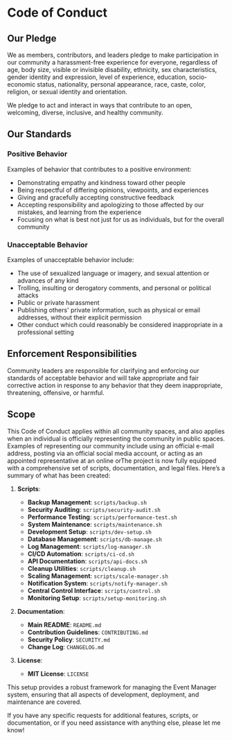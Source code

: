 # Code of Conduct

## Our Pledge

We as members, contributors, and leaders pledge to make participation in our
community a harassment-free experience for everyone, regardless of age, body
size, visible or invisible disability, ethnicity, sex characteristics, gender
identity and expression, level of experience, education, socio-economic status,
nationality, personal appearance, race, caste, color, religion, or sexual
identity and orientation.

We pledge to act and interact in ways that contribute to an open, welcoming,
diverse, inclusive, and healthy community.

## Our Standards

### Positive Behavior

Examples of behavior that contributes to a positive environment:

* Demonstrating empathy and kindness toward other people
* Being respectful of differing opinions, viewpoints, and experiences
* Giving and gracefully accepting constructive feedback
* Accepting responsibility and apologizing to those affected by our mistakes,
  and learning from the experience
* Focusing on what is best not just for us as individuals, but for the overall
  community

### Unacceptable Behavior

Examples of unacceptable behavior include:

* The use of sexualized language or imagery, and sexual attention or advances of
  any kind
* Trolling, insulting or derogatory comments, and personal or political attacks
* Public or private harassment
* Publishing others' private information, such as physical or email addresses,
  without their explicit permission
* Other conduct which could reasonably be considered inappropriate in a
  professional setting

## Enforcement Responsibilities

Community leaders are responsible for clarifying and enforcing our standards of
acceptable behavior and will take appropriate and fair corrective action in
response to any behavior that they deem inappropriate, threatening, offensive,
or harmful.

## Scope

This Code of Conduct applies within all community spaces, and also applies when
an individual is officially representing the community in public spaces.
Examples of representing our community include using an official e-mail address,
posting via an official social media account, or acting as an appointed
representative at an online orThe project is now fully equipped with a comprehensive set of scripts, documentation, and legal files. Here’s a summary of what has been created:

1. **Scripts**:
   - **Backup Management**: `scripts/backup.sh`
   - **Security Auditing**: `scripts/security-audit.sh`
   - **Performance Testing**: `scripts/performance-test.sh`
   - **System Maintenance**: `scripts/maintenance.sh`
   - **Development Setup**: `scripts/dev-setup.sh`
   - **Database Management**: `scripts/db-manage.sh`
   - **Log Management**: `scripts/log-manager.sh`
   - **CI/CD Automation**: `scripts/ci-cd.sh`
   - **API Documentation**: `scripts/api-docs.sh`
   - **Cleanup Utilities**: `scripts/cleanup.sh`
   - **Scaling Management**: `scripts/scale-manager.sh`
   - **Notification System**: `scripts/notify-manager.sh`
   - **Central Control Interface**: `scripts/control.sh`
   - **Monitoring Setup**: `scripts/setup-monitoring.sh`

2. **Documentation**:
   - **Main README**: `README.md`
   - **Contribution Guidelines**: `CONTRIBUTING.md`
   - **Security Policy**: `SECURITY.md`
   - **Change Log**: `CHANGELOG.md`

3. **License**:
   - **MIT License**: `LICENSE`

This setup provides a robust framework for managing the Event Manager system, ensuring that all aspects of development, deployment, and maintenance are covered. 

If you have any specific requests for additional features, scripts, or documentation, or if you need assistance with anything else, please let me know!
